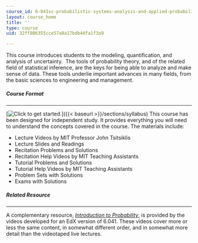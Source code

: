 ```yaml
---
course_id: 6-041sc-probabilistic-systems-analysis-and-applied-probability-fall-2013
layout: course_home
title: ''
type: course
uid: 32ff806355cce57a8a17bdb4dfa1f3a9

---
```

This course introduces students to the modeling, quantification, and analysis of uncertainty.  The tools of probability theory, and of the related field of statistical inference, are the keys for being able to analyze and make sense of data. These tools underlie important advances in many fields, from the basic sciences to engineering and management.
##### Course Format

* * *

[![Click to get started.](/images/button_start.png)]({{< baseurl >}}/sections/syllabus) This course has been designed for independent study. It provides everything you will need to understand the concepts covered in the course. The materials include:

*   Lecture Videos by MIT Professor John Tsitsiklis
*   Lecture Slides and Readings
*   Recitation Problems and Solutions
*   Recitation Help Videos by MIT Teaching Assistants
*   Tutorial Problems and Solutions
*   Tutorial Help Videos by MIT Teaching Assistants
*   Problem Sets with Solutions
*   Exams with Solutions

##### Related Resource

* * *

A complementary resource, _[Introduction to Probability](/courses/res-6-012-introduction-to-probability-spring-2018/)_, is provided by the videos developed for an EdX version of 6.041. These videos cover more or less the same content, in somewhat different order, and in somewhat more detail than the videotaped live lectures.